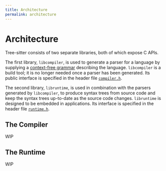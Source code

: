 ```yaml
---
title: Architecture
permalink: architecture
---
```


# Architecture

Tree-sitter consists of two separate libraries, both of which expose C APIs.

The first library, `libcompiler`, is
used to generate a parser for a language by supplying a [context-free grammar](https://en.wikipedia.org/wiki/Context-free_grammar) describing the
language. `libcompiler` is a build tool; it is no longer needed once a parser has been generated. Its public interface is specified in the header file [`compiler.h`](https://github.com/tree-sitter/tree-sitter/blob/master/include/tree_sitter/compiler.h).

The second library, `libruntime`, is used in combination with the parsers
generated by `libcompiler`, to produce syntax trees from source code and keep the
syntax trees up-to-date as the source code changes. `libruntime` is designed to be embedded in applications. Its interface is specified in the header file [`runtime.h`](https://github.com/tree-sitter/tree-sitter/blob/master/include/tree_sitter/runtime.h).

## The Compiler

WIP

## The Runtime

WIP
